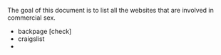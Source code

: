 The goal of this document is to list all the websites that are involved in commercial sex.
* backpage [check]
* craigslist
* 